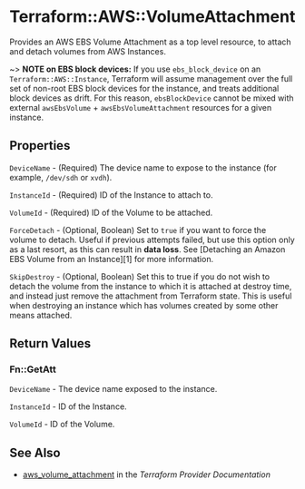 # Terraform::AWS::VolumeAttachment

Provides an AWS EBS Volume Attachment as a top level resource, to attach and
detach volumes from AWS Instances.

~> **NOTE on EBS block devices:** If you use `ebs_block_device` on an `Terraform::AWS::Instance`, Terraform will assume management over the full set of non-root EBS block devices for the instance, and treats additional block devices as drift. For this reason, `ebsBlockDevice` cannot be mixed with external `awsEbsVolume` + `awsEbsVolumeAttachment` resources for a given instance.

## Properties

`DeviceName` - (Required) The device name to expose to the instance (for example, `/dev/sdh` or `xvdh`).

`InstanceId` - (Required) ID of the Instance to attach to.

`VolumeId` - (Required) ID of the Volume to be attached.

`ForceDetach` - (Optional, Boolean) Set to `true` if you want to force the volume to detach. Useful if previous attempts failed, but use this option only as a last resort, as this can result in **data loss**. See [Detaching an Amazon EBS Volume from an Instance][1] for more information.

`SkipDestroy` - (Optional, Boolean) Set this to true if you do not wish to detach the volume from the instance to which it is attached at destroy time, and instead just remove the attachment from Terraform state. This is useful when destroying an instance which has volumes created by some other means attached.


## Return Values

### Fn::GetAtt

`DeviceName` - The device name exposed to the instance.

`InstanceId` - ID of the Instance.

`VolumeId` - ID of the Volume.

## See Also

* [aws_volume_attachment](https://www.terraform.io/docs/providers/aws/r/volume_attachment.html) in the _Terraform Provider Documentation_